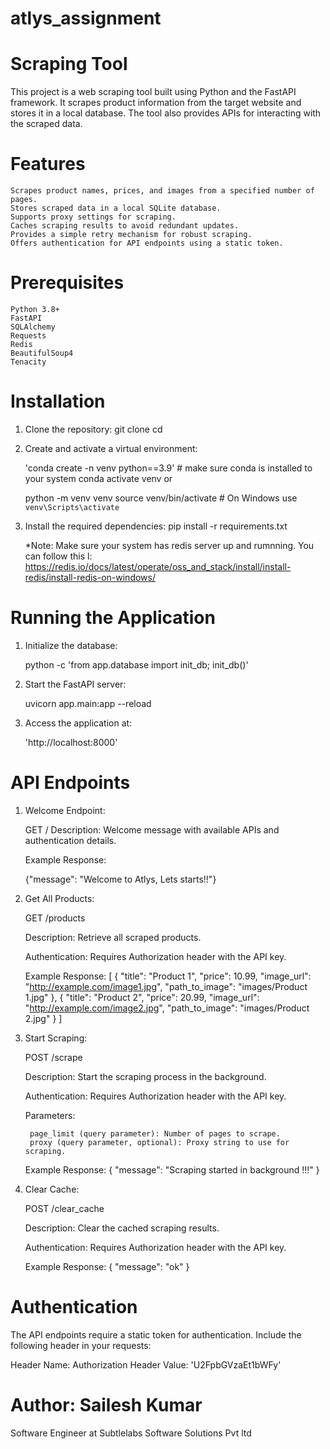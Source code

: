 # atlys_assignment
# Scraping Tool
This project is a web scraping tool built using Python and the FastAPI framework. It scrapes product information from the target website and stores it in a local database. The tool also provides APIs for interacting with the scraped data.

# Features
    Scrapes product names, prices, and images from a specified number of pages.
    Stores scraped data in a local SQLite database.
    Supports proxy settings for scraping.
    Caches scraping results to avoid redundant updates.
    Provides a simple retry mechanism for robust scraping.
    Offers authentication for API endpoints using a static token.

# Prerequisites
    Python 3.8+
    FastAPI
    SQLAlchemy
    Requests
    Redis
    BeautifulSoup4
    Tenacity

# Installation
1. Clone the repository:
    git clone <repository-url>
    cd <repository-directory>

2. Create and activate a virtual environment:

    'conda create -n venv python==3.9' # make sure conda is installed to your system
    conda activate venv
    or

    python -m venv venv
    source venv/bin/activate  # On Windows use `venv\Scripts\activate`

3. Install the required dependencies:
    pip install -r requirements.txt

    *Note: Make sure your system has redis server up and rumnning.
    You can follow this l: https://redis.io/docs/latest/operate/oss_and_stack/install/install-redis/install-redis-on-windows/

# Running the Application
1. Initialize the database:

    python -c 'from app.database import init_db; init_db()'

2. Start the FastAPI server:

    uvicorn app.main:app --reload

3. Access the application at:

    'http://localhost:8000'

# API Endpoints
1. Welcome Endpoint:

    GET /
    Description: Welcome message with available APIs and authentication details.

    Example Response:

    {"message": "Welcome to Atlys, Lets starts!!"}

2. Get All Products:

    GET /products

    Description: Retrieve all scraped products.

    Authentication: Requires Authorization header with the API key.

    Example Response:
    [
        {
            "title": "Product 1",
            "price": 10.99,
            "image_url": "http://example.com/image1.jpg",
            "path_to_image": "images/Product 1.jpg"
        },
        {
            "title": "Product 2",
            "price": 20.99,
            "image_url": "http://example.com/image2.jpg",
            "path_to_image": "images/Product 2.jpg"
        }
    ]

3. Start Scraping:

    POST /scrape

    Description: Start the scraping process in the background.

    Authentication: Requires Authorization header with the API key.

    Parameters:

        page_limit (query parameter): Number of pages to scrape.
        proxy (query parameter, optional): Proxy string to use for scraping.
    
    Example Response:
    {
        "message": "Scraping started in background !!!"
    }

4. Clear Cache:

    POST /clear_cache

    Description: Clear the cached scraping results.

    Authentication: Requires Authorization header with the API key.

    Example Response:
    {
        "message": "ok"
    }

# Authentication
The API endpoints require a static token for authentication. Include the following header in your requests:

Header Name: Authorization
Header Value: 'U2FpbGVzaEt1bWFy'

# Author: Sailesh Kumar
Software Engineer at Subtlelabs Software Solutions Pvt ltd
